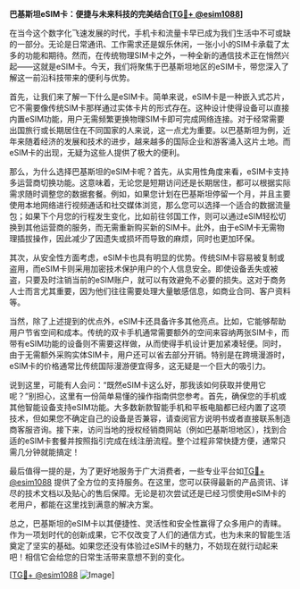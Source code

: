 **巴基斯坦eSIM卡：便捷与未来科技的完美结合[[TG💪+ @esim1088](https://t.me/s/esim1088)]**

在当今这个数字化飞速发展的时代，手机卡和流量卡早已成为我们生活中不可或缺的一部分。无论是日常通讯、工作需求还是娱乐休闲，一张小小的SIM卡承载了太多的功能和期待。然而，在传统物理SIM卡之外，一种全新的通信技术正在悄然兴起——这就是eSIM卡。今天，我们将聚焦于巴基斯坦地区的eSIM卡，带您深入了解这一前沿科技带来的便利与优势。

首先，让我们来了解一下什么是eSIM卡。简单来说，eSIM卡是一种嵌入式芯片，它不需要像传统SIM卡那样通过实体卡片的形式存在。这种设计使得设备可以直接内置eSIM功能，用户无需频繁更换物理SIM卡即可完成网络连接。对于经常需要出国旅行或长期居住在不同国家的人来说，这一点尤为重要。以巴基斯坦为例，近年来随着经济的发展和技术的进步，越来越多的国际企业和游客涌入这片土地。而eSIM卡的出现，无疑为这些人提供了极大的便利。

那么，为什么选择巴基斯坦的eSIM卡呢？首先，从实用性角度来看，eSIM卡支持多运营商切换功能。这意味着，无论您是短期访问还是长期居住，都可以根据实际需求随时调整您的数据套餐。例如，如果您计划在巴基斯坦停留一个月，并且主要使用本地网络进行视频通话和社交媒体浏览，那么您可以选择一个适合的数据流量包；如果下个月您的行程发生变化，比如前往邻国工作，则可以通过eSIM轻松切换到其他运营商的服务，而无需重新购买新的SIM卡。此外，由于eSIM卡无需物理插拔操作，因此减少了因遗失或损坏而导致的麻烦，同时也更加环保。

其次，从安全性方面考虑，eSIM卡也具有明显的优势。传统SIM卡容易被复制或盗用，而eSIM卡则采用加密技术保护用户的个人信息安全。即使设备丢失或被盗，只要及时注销当前的eSIM账户，就可以有效避免不必要的损失。这对于商务人士而言尤其重要，因为他们往往需要处理大量敏感信息，如商业合同、客户资料等。

当然，除了上述提到的优点外，eSIM卡还具备许多其他亮点。比如，它能够帮助用户节省空间和成本。传统的双卡手机通常需要额外的空间来容纳两张SIM卡，而带有eSIM功能的设备则不需要这样做，从而使得手机设计更加紧凑轻便。同时，由于无需额外采购实体SIM卡，用户还可以省去部分开销。特别是在跨境漫游时，eSIM卡的价格通常比传统国际漫游便宜得多，这无疑是一个巨大的吸引力。

说到这里，可能有人会问：“既然eSIM卡这么好，那我该如何获取并使用它呢？”别担心，这里有一份简单易懂的操作指南供您参考。首先，确保您的手机或其他智能设备支持eSIM功能。大多数新款智能手机和平板电脑都已经内置了这项技术，但如果您不确定自己的设备是否兼容，请查阅官方说明书或者直接联系制造商客服咨询。接下来，访问当地的授权经销商网站（例如巴基斯坦地区），找到合适的eSIM卡套餐并按照指引完成在线注册流程。整个过程非常快捷方便，通常只需几分钟就能搞定！

最后值得一提的是，为了更好地服务于广大消费者，一些专业平台如[TG💪+ @esim1088](https://t.me/s/esim1088) 提供了全方位的支持服务。在这里，您可以获得最新的产品资讯、详尽的技术文档以及贴心的售后保障。无论是初次尝试还是已经习惯使用eSIM卡的老用户，都能在这里找到满意的解决方案。

总之，巴基斯坦的eSIM卡以其便捷性、灵活性和安全性赢得了众多用户的青睐。作为一项划时代的创新成果，它不仅改变了人们的通信方式，也为未来的智能生活奠定了坚实的基础。如果您还没有体验过eSIM卡的魅力，不妨现在就行动起来吧！相信它会给您的日常生活带来意想不到的变化。

[[TG💪+ @esim1088](https://t.me/s/esim1088) ![Image](https://i.postimg.cc/4NQfJmqS/Snipaste-2025-05-13-00-14-12.png)]